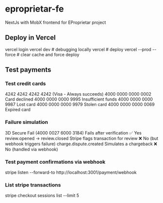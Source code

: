 # eproprietar-fe
NextJs with MobX frontend for EProprietar project

## Deploy in Vercel
vercel login
vercel dev # debugging locally
vercel # deploy
vercel --prod --force # clear cache and force deploy

## Test payments

### Test credit cards
4242 4242 4242 4242  (Visa - Always succeeds)
4000 0000 0000 0002	Card declined
4000 0000 0000 9995	Insufficient funds
4000 0000 0000 9987	Lost card
4000 0000 0000 9979	Stolen card
4000 0000 0000 0069	Expired card

### Failure simulation
3D Secure Fail (4000 0027 6000 3184)	Fails after verification	✅ Yes
review.opened → review.closed	Stripe flags transaction for review	❌ No (but webhook triggers failure)
charge.dispute.created	Simulates a chargeback	❌ No (handled via webhook)

### Test payment confirmations via webhook
stripe listen --forward-to http://localhost:3001/payment/webhook

### List stripe transactions
stripe checkout sessions list --limit 5
